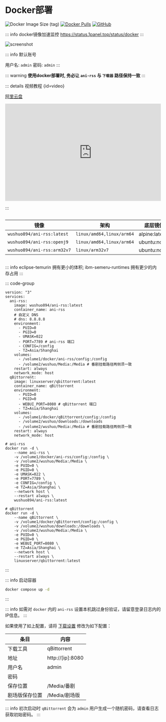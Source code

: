 # Docker部署

<div>

![Docker Image Size (tag)](https://img.shields.io/docker/image-size/wushuo894/ani-rss/latest)
[![Docker Pulls](https://img.shields.io/docker/pulls/wushuo894/ani-rss)](https://hub.docker.com/r/wushuo894/ani-rss)
[![GitHub](https://img.shields.io/badge/-GitHub-181717?logo=github)](https://github.com/wushuo894/ani-rss)
</div>

::: info docker镜像加速监控
<https://status.1panel.top/status/docker>
:::

<img src="/screenshot/62f73859bd2fb7063f7f1eff12545fec-screenshot.webp" alt="screenshot" id="screenshot">

::: info 默认账号

用户名: `admin` 密码: `admin`
:::

::: warning
**使用docker部署时, 务必让 `ani-rss` 与 `下载器` 路径保持一致**
:::

::: details 视频教程 {id=video}

[阿里云盘](https://www.alipan.com/s/eqt2XLZJThu)

<div style="overflow-x: auto;">
<iframe 
width="560" 
height="315" 
src="https://www.youtube.com/embed/y9-mgvnSnxs?si=CCz_58LaZu3mbpr5" 
title="YouTube video player" 
frameborder="0" 
allow="accelerometer; autoplay; clipboard-write; encrypted-media; gyroscope; picture-in-picture; web-share" 
referrerpolicy="strict-origin-when-cross-origin" 
allowfullscreen>
</iframe>
</div>

:::

<div style="overflow-x: auto;">
<div style="width: 1200px">

| 镜像                          | 架构                        | 底层镜像          | JDK                                                                         | github                                                                    |
|-----------------------------|---------------------------|---------------|-----------------------------------------------------------------------------|---------------------------------------------------------------------------|
| `wushuo894/ani-rss:latest`  | `linux/amd64,linux/arm64` | alpine:latest | [eclipse-temurin](https://adoptium.net)                                     | [wushuo894/eclipse-temurin](https://github.com/wushuo894/eclipse-temurin) |   
| `wushuo894/ani-rss:openj9`  | `linux/amd64,linux/arm64` | ubuntu:noble  | [ibm-semeru-runtimes](https://developer.ibm.com/languages/semeru-runtimes/) | [wushuo894/openj9-docker](https://github.com/wushuo894/openj9-docker)     |   
| `wushuo894/ani-rss:arm32v7` | `linux/arm32v7`           | ubuntu:noble  | [eclipse-temurin](https://adoptium.net)                                     | [wushuo894/eclipse-temurin](https://github.com/wushuo894/eclipse-temurin) |

</div>
</div>

::: info
eclipse-temurin 拥有更小的体积; ibm-semeru-runtimes 拥有更少的内存占用
:::

::: code-group

```yaml:line-numbers [docker-compose.yml]
version: "3"
services:
  ani-rss:
    image: wushuo894/ani-rss:latest
    container_name: ani-rss
    # 自定义 DNS
    # dns: 8.8.8.8
    environment:
      - PUID=0
      - PGID=0
      - UMASK=022
      - PORT=7789 # ani-rss 端口
      - CONFIG=/config
      - TZ=Asia/Shanghai
    volumes:
      - /volume1/docker/ani-rss/config:/config
      - /volume2/wushuo/Media:/Media # 番剧挂载路径两侧须一致
    restart: always
    network_mode: host
  qBittorrent:
    image: linuxserver/qbittorrent:latest
    container_name: qBittorrent
    environment:
      - PUID=0
      - PGID=0
      - WEBUI_PORT=8080 # qBittorrent 端口
      - TZ=Asia/Shanghai
    volumes:
      - /volume1/docker/qBittorrent/config:/config
      - /volume2/wushuo/downloads:/downloads
      - /volume2/wushuo/Media:/Media # 番剧挂载路径两侧须一致
    restart: always
    network_mode: host
```

```bash:line-numbers [docker run]
# ani-rss
docker run -d \
    --name ani-rss \
    -v /volume1/docker/ani-rss/config:/config \
    -v /volume2/wushuo/Media:/Media \
    -e PUID=0 \
    -e PGID=0 \
    -e UMASK=022 \
    -e PORT=7789 \
    -e CONFIG=/config \
    -e TZ=Asia/Shanghai \
    --network host \
    --restart always \
    wushuo894/ani-rss:latest

# qBittorrent
docker run -d \
    --name qBittorrent \
    -v /volume1/docker/qBittorrent/config:/config \
    -v /volume2/wushuo/downloads:/downloads \
    -v /volume2/wushuo/Media:/Media \
    -e PUID=0 \
    -e PGID=0 \
    -e WEBUI_PORT=8080 \
    -e TZ=Asia/Shanghai \
    --network host \
    --restart always \
    linuxserver/qbittorrent:latest
```

:::

::: info 启动容器

```bash
docker compose up -d
```

:::

::: info
如需对 `docker` 内的 `ani-rss` 设置本机跳过身份验证，请留意登录日志内的IP信息。
:::

如果使用了如上配置，请将 [下载设置](../config/download#下载工具) 修改为如下配置：

| 条目      | 内容               |
|---------|------------------|
| 下载工具    | qBittorrent      |
| 地址      | http://[ip]:8080 |
| 用户名     | admin            |
| 密码      |                  |
| 保存位置    | /Media/番剧        |
| 剧场版保存位置 | /Media/剧场版       |

::: info
初次启动时 `qBittorrent` 会为 `admin` 用户生成一个随机密码，请查看日志获取初始密码。
:::


